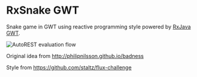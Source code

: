 # RxSnake GWT

Snake game in GWT using reactive programming style powered by [RxJava GWT](https://github.com/intendia-oss/rxjava-gwt).

![AutoREST evaluation flow](https://github.com/ibaca/rxsnake-gwt/raw/master/screenshot.png)

Original idea from http://philipnilsson.github.io/badness

Style from https://github.com/staltz/flux-challenge


